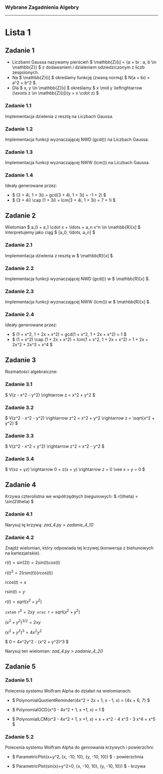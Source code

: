 ### Wybrane Zagadnienia Algebry

***

# Lista 1

## Zadanie 1

- Liczbami Gaussa nazywamy pierścień $ \mathbb{Z}[ı] = \{a + bı : a, b \in \mathbb{Z}\} $ z dodawaniem i dzieleniem odziedziczonym z liczb zespolonych. 
- Na $ \mathbb{Z}[ı] $ określamy funkcję (zwaną normą) $ N(a + bı) = a^2 + b^2 $. 
- Dla $ x, y \in \mathbb{Z}[ı] $ określamy
$ x \mid y \leftrightarrow (\exists z \in \mathbb{Z}[ı])(y = x \cdot z) $

### Zadanie 1.1

Implementacja dzielenia z resztą na Liczbach Gaussa.

### Zadanie 1.2

Implementacja funkcji wyznaczającej NWD (gcd()) na Liczbach Gaussa.

### Zadanie 1.3

Implementacja funkcji wyznaczającej NWW (lcm()) na Liczbach Gaussa.

### Zadanie 1.4

Ideały generowane przez:

- $ (3 + 4i, 1 + 3i) = gcd(3 + 4i, 1 + 3i) = -1 + 2i $
- $ (3 + 4i) \cap (1 + 3i) = lcm(3 + 4i, 1 + 3i) = 7 + 1i $

## Zadanie 2

Wielomian $ a_0 + a_1 \cdot x + \ldots + a_n x^n \in \mathbb{R}[x] $ interpretujemy jako ciąg $ [a_0, \ldots, a_n] $

### Zadanie 2.1

Implementacja dzielenia z resztą w $ \mathbb{R}[x] $.

### Zadanie 2.2

Implementacja funkcji wyznaczającej NWD (gcd()) w $ \mathbb{R}[x] $.

### Zadanie 2.3

Implementacja funkcji wyznaczającej NWW (lcm()) w $ \mathbb{R}[x] $.

### Zadanie 2.4

Ideały generowane przez:

- $ (1 + x^2, 1 + 2x + x^2) = gcd(1 + x^2, 1 + 2x + x^2) = 1 $
- $ (1 + x^2) \cap (1 + 2x + x^2) = lcm(1 + x^2, 1 + 2x + x^2) = 1 + 2x + 2x^2 + 2x^3 + x^4 $

## Zadanie 3

Rozmaitości algebraiczne:

### Zadanie 3.1

$ V(z - x^2 - y^2) \rightarrow z = x^2 + y^2 $

### Zadanie 3.2

$ V(z^2 - x^2 - y^2) \rightarrow z^2 = x^2 + y^2 \rightarrow z = \sqrt{x^2 + y^2} $

### Zadanie 3.3

$ V(z^2 - x^2 + y^2) \rightarrow z^2 = x^2 - y^2 $

### Zadanie 3.4

$ V(xz + yz) \rightarrow 0 = z(x + y) \rightarrow z = 0 \vee x + y = 0 $

## Zadanie 4

Krzywa czterolistna we współrzędnych biegunowych: $ r(\theta) = \sin(2\theta) $

### Zadanie 4.1

Narysuj tę krzywą: *zad_4.py > zadanie_4_1()*

### Zadanie 4.2

Znajdź wielomian, który odpowiada tej krzywej (konwersja z biehunowych na kartezjańskie).

$r(t) = sin(2t) = 2sin(t)cos(t)$

$r(t)^3 = 2(rsin(t))(rcos(t))$

$rcos(t) = x$

$rsin(t) = y$

$r(t) = sqrt(x^2 + y^2)$

$\texttt{zatem } r^3 = 2xy \texttt{ oraz } r = sqrt(x^2 + y^2)$

$(x^2 + y^2)^{3/2} = 2xy$

$(x^2 + y^2)^3 = 4x^2y^2$

$ 0 = 4x^2y^2 - (x^2 + y^2)^3 $

Narysuj ten wielomian: *zad_4.py > zadanie_4_2()*

## Zadanie 5

### Zadanie 5.1

Polecenia systemu Wolfram Alpha do działań na wielomianach:

- $ PolynomialQuotientReminder(4x^2 + 2x + 1, x - 1, x) = {4x + 6, 7} $

- $ PolynomialGCD(x^3 - 4x^2 + 1, x +1, x) = 1 $

- $ PolynomialLCM(x^3 - 4x^2 + 1, x +1, x) = x + x^2 - 4 x^3 - 3 x^4 + x^5 $

### Zadanie 5.2

Polecenia systemu Wolfram Alpha do genrowania krzywych i powierzchni:

- $ ParametricPlot(x+y^2, \{x, -10, 10\}, \{y, -10, 10\}) $ - powierzchnia

- $ ParametricPlot(sin(x)+y^2=0, \{x, -10, 10\}, \{y, -10, 10\}) $ - krzywa